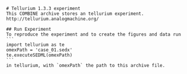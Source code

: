 
        # Tellurium 1.3.3 experiment
        This COMBINE archive stores an tellurium experiment.
        http://tellurium.analogmachine.org/

        ## Run Experiment
        To reproduce the experiment and to create the figures and data run
        ```
        import tellurium as te
        omexPath = 'case_01.sedx'
        te.executeSEDML(omexPath)
        ```
        in tellurium, with `omexPath` the path to this archive file.
        